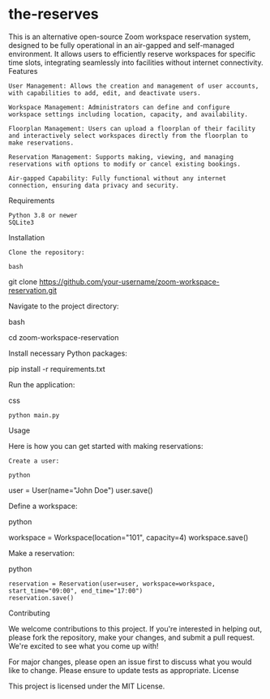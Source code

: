 # the-reserves

This is an alternative open-source Zoom workspace reservation system, designed to be fully operational in an air-gapped and self-managed environment. It allows users to efficiently reserve workspaces for specific time slots, integrating seamlessly into facilities without internet connectivity.
Features

    User Management: Allows the creation and management of user accounts, with capabilities to add, edit, and deactivate users.

    Workspace Management: Administrators can define and configure workspace settings including location, capacity, and availability.

    Floorplan Management: Users can upload a floorplan of their facility and interactively select workspaces directly from the floorplan to make reservations.

    Reservation Management: Supports making, viewing, and managing reservations with options to modify or cancel existing bookings.

    Air-gapped Capability: Fully functional without any internet connection, ensuring data privacy and security.

Requirements

    Python 3.8 or newer
    SQLite3

Installation

    Clone the repository:

    bash

git clone https://github.com/your-username/zoom-workspace-reservation.git

Navigate to the project directory:

bash

cd zoom-workspace-reservation

Install necessary Python packages:

pip install -r requirements.txt

Run the application:

css

    python main.py

Usage

Here is how you can get started with making reservations:

    Create a user:

    python

user = User(name="John Doe")
user.save()

Define a workspace:

python

workspace = Workspace(location="101", capacity=4)
workspace.save()

Make a reservation:

python

    reservation = Reservation(user=user, workspace=workspace, start_time="09:00", end_time="17:00")
    reservation.save()

Contributing

We welcome contributions to this project. If you're interested in helping out, please fork the repository, make your changes, and submit a pull request. We're excited to see what you come up with!

For major changes, please open an issue first to discuss what you would like to change. Please ensure to update tests as appropriate.
License

This project is licensed under the MIT License.
